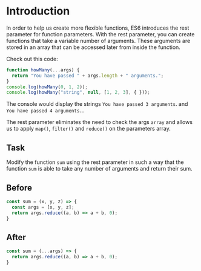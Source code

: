 # Introduction
In order to help us create more flexible functions, ES6 introduces the rest parameter for function parameters. With the rest parameter, you can create functions that take a variable number of arguments. These arguments are stored in an array that can be accessed later from inside the function.

Check out this code:

```javascript
function howMany(...args) {
  return "You have passed " + args.length + " arguments.";
}
console.log(howMany(0, 1, 2));
console.log(howMany("string", null, [1, 2, 3], { }));
```
The console would display the strings `You have passed 3 arguments`. and `You have passed 4 arguments.`.

The rest parameter eliminates the need to check the args `array` and allows us to apply `map()`, `filter()` and `reduce()` on the parameters array.

## Task 
Modify the function `sum` using the rest parameter in such a way that the function `sum` is able to take any number of arguments and return their sum.

## Before

```javascript
const sum = (x, y, z) => {
  const args = [x, y, z];
  return args.reduce((a, b) => a + b, 0);
}
```

## After

```javascript
const sum = (...args) => {
  return args.reduce((a, b) => a + b, 0);
}
```
